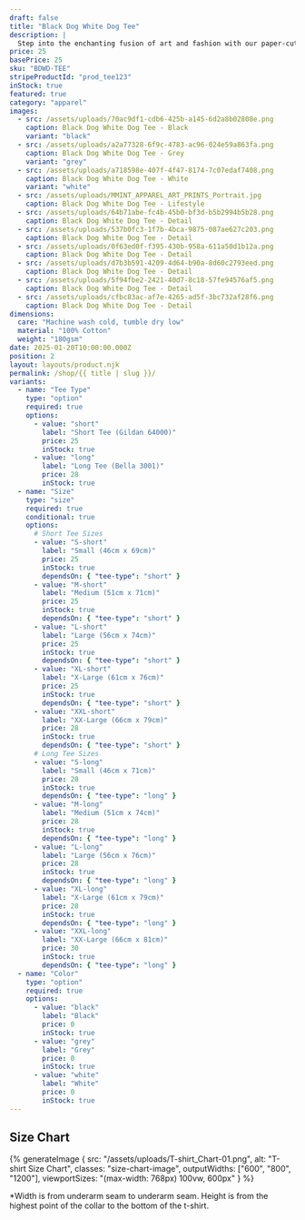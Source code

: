 ```yaml
---
draft: false
title: "Black Dog White Dog Tee"
description: |
  Step into the enchanting fusion of art and fashion with our paper-cut black and white illustration collection. Embrace the irresistible allure of paper-cut aesthetics and get ready ready to turn heads!
price: 25
basePrice: 25
sku: "BDWD-TEE"
stripeProductId: "prod_tee123"
inStock: true
featured: true
category: "apparel"
images:
  - src: /assets/uploads/70ac9df1-cdb6-425b-a145-6d2a8b02808e.png
    caption: Black Dog White Dog Tee - Black
    variant: "black"
  - src: /assets/uploads/a2a77328-6f9c-4783-ac96-024e59a863fa.png
    caption: Black Dog White Dog Tee - Grey
    variant: "grey"
  - src: /assets/uploads/a718598e-407f-4f47-8174-7c07edaf7408.png
    caption: Black Dog White Dog Tee - White
    variant: "white"
  - src: /assets/uploads/MMINT_APPAREL_ART_PRINTS_Portrait.jpg
    caption: Black Dog White Dog Tee - Lifestyle
  - src: /assets/uploads/64b71abe-fc4b-45b0-bf3d-b5b2994b5b28.png
    caption: Black Dog White Dog Tee - Detail
  - src: /assets/uploads/537b0fc3-1f7b-4bca-9875-087ae627c203.png
    caption: Black Dog White Dog Tee - Detail 
  - src: /assets/uploads/0f63ed0f-f395-430b-958a-611a50d1b12a.png
    caption: Black Dog White Dog Tee - Detail
  - src: /assets/uploads/d7b3b591-4209-4d64-b90a-8d60c2793eed.png
    caption: Black Dog White Dog Tee - Detail
  - src: /assets/uploads/5f94fbe2-2421-40d7-8c18-57fe94576af5.png
    caption: Black Dog White Dog Tee - Detail
  - src: /assets/uploads/cfbc83ac-af7e-4265-ad5f-3bc732af28f6.png
    caption: Black Dog White Dog Tee - Detail    
dimensions:
  care: "Machine wash cold, tumble dry low"
  material: "100% Cotton"
  weight: "180gsm"
date: 2025-01-20T10:00:00.000Z
position: 2
layout: layouts/product.njk
permalink: /shop/{{ title | slug }}/    
variants:
  - name: "Tee Type"
    type: "option"
    required: true
    options:
      - value: "short"
        label: "Short Tee (Gildan 64000)"
        price: 25
        inStock: true
      - value: "long"
        label: "Long Tee (Bella 3001)"
        price: 28
        inStock: true
  - name: "Size"
    type: "size"
    required: true
    conditional: true
    options:
      # Short Tee Sizes
      - value: "S-short"
        label: "Small (46cm x 69cm)"
        price: 25
        inStock: true
        dependsOn: { "tee-type": "short" }
      - value: "M-short"
        label: "Medium (51cm x 71cm)"
        price: 25
        inStock: true
        dependsOn: { "tee-type": "short" }
      - value: "L-short"
        label: "Large (56cm x 74cm)"
        price: 25
        inStock: true
        dependsOn: { "tee-type": "short" }
      - value: "XL-short"
        label: "X-Large (61cm x 76cm)"
        price: 25
        inStock: true
        dependsOn: { "tee-type": "short" }
      - value: "XXL-short"
        label: "XX-Large (66cm x 79cm)"
        price: 28
        inStock: true
        dependsOn: { "tee-type": "short" }
      # Long Tee Sizes
      - value: "S-long"
        label: "Small (46cm x 71cm)"
        price: 28
        inStock: true
        dependsOn: { "tee-type": "long" }
      - value: "M-long"
        label: "Medium (51cm x 74cm)"
        price: 28
        inStock: true
        dependsOn: { "tee-type": "long" }
      - value: "L-long"
        label: "Large (56cm x 76cm)"
        price: 28
        inStock: true
        dependsOn: { "tee-type": "long" }
      - value: "XL-long"
        label: "X-Large (61cm x 79cm)"
        price: 28
        inStock: true
        dependsOn: { "tee-type": "long" }
      - value: "XXL-long"
        label: "XX-Large (66cm x 81cm)"
        price: 30
        inStock: true
        dependsOn: { "tee-type": "long" }
  - name: "Color"
    type: "option"
    required: true
    options:
      - value: "black"
        label: "Black"
        price: 0
        inStock: true
      - value: "grey"
        label: "Grey"
        price: 0
        inStock: true
      - value: "white"
        label: "White"
        price: 0
        inStock: true
---
```


## Size Chart

{% generateImage {
  src: "/assets/uploads/T-shirt_Chart-01.png",
  alt: "T-shirt Size Chart",
  classes: "size-chart-image",
  outputWidths: ["600", "800", "1200"],
  viewportSizes: "(max-width: 768px) 100vw, 600px"
} %}

*Width is from underarm seam to underarm seam. Height is from the highest point of the collar to the bottom of the t-shirt.